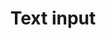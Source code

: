 ---
layout: pattern
categories: [patterns, text-input]
title: Text input
type: [sub-nav-item]
permalink: /patterns/text-input/
variations: true
overview: A text input allows users to enter any combination of letters, numbers, or symbols. Text input boxes can span single or multiple lines. 
description: A text input allows users to enter any combination of letters, numbers, or symbols. Text input boxes can span single or multiple lines.
    
usa-link: "https://designsystem.digital.gov/components/text-input/"
specification: |
  Use the text input component for unpredictable or freeform responses and allow users to paste in a response. 
  
  -The length of the text input provides a hint to users as to how much text to write. Do not require users to write paragraphs of text into a single-line input box; use a text area instead.

  - Only show error validation messages or stylings after a user has interacted with a particular field.

spec: # example schema below .. repeat sets for as many fields as you have
  - fieldname: title
    class-name: usa-classname
    required: true
    type: h3
    content: 80 characters
    example: "Cats are really cool dudes"
  - fieldname: body
    class-name: usa-classname
    type: text
    character: 140 characters
    example: "Run off table persian cat jump eat fish hack. Paw at beetle and eat it before it gets away demand"
text-label: Text label
text-type: success 
### options: success (corresponding class: usa-input--success), error (corresponding class: usa-input--error), focus (corresponding class: usa-focus)
class: usa-input--success
### options: usa-input--error , usa-input--success, usa-focus

yml: |
  
  text-label: Text label
  text-type: success 
  ### text-type options: 
    ### success (corresponding class: usa-input--success)
    ### error (corresponding class: usa-input--error)
    ### focus (corresponding class: usa-focus)
  class: usa-input--success
  ### class options: 
    ### usa-input--error
    ### usa-input--success 
    ### usa-focus

jekyll: |

  "{% include patterns/text-input/text-input-jk.md %}"

### Paths to view design and code... 
## designimg: can be used to show an image of the design until a coded version can be created. The htmlpath & csspath should be located in the pattens folder. Read more about creating coded components in /docs/creating-patterns 
# designimg: 
htmlexcerpt: patterns/text-input/text-input-focus.md
htmlpath: patterns/text-input/text-input.md
csspath: patterns/text-input/index.scss
---